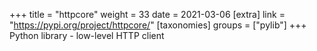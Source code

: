 +++
title = "httpcore"
weight = 33
date = 2021-03-06
[extra]
link = "https://pypi.org/project/httpcore/"
[taxonomies]
groups = ["pylib"]
+++
Python library - low-level HTTP client

